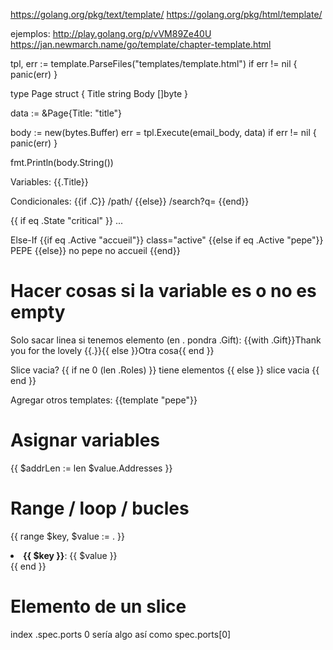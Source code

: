 https://golang.org/pkg/text/template/
https://golang.org/pkg/html/template/

ejemplos:
http://play.golang.org/p/vVM89Ze40U
https://jan.newmarch.name/go/template/chapter-template.html


  tpl, err := template.ParseFiles("templates/template.html")
  if err != nil {
    panic(err)
  }

  type Page struct {
    Title string
    Body  []byte
  }
  
  data := &Page{Title: "title"} 
  
  body := new(bytes.Buffer)
  err = tpl.Execute(email_body, data)
  if err != nil {
    panic(err)
  }
  
  fmt.Println(body.String())


Variables:
{{.Title}}

Condicionales:
{{if .C}}
  /path/
{{else}}
  /search?q=
{{end}}

{{ if eq .State "critical" }}
...

Else-If
{{if eq .Active "accueil"}}
class="active"
{{else if eq .Active "pepe"}}
PEPE
{{else}}
no pepe no accueil
{{end}}


# Hacer cosas si la variable es o no es empty
Solo sacar linea si tenemos elemento (en . pondra .Gift):
{{with .Gift}}Thank you for the lovely {{.}}{{ else }}Otra cosa{{ end }}


Slice vacia?
{{ if ne 0 (len .Roles) }}
tiene elementos
{{ else }}
slice vacia
{{ end }}

Agregar otros templates:
{{template "pepe"}}



# Asignar variables
{{ $addrLen := len $value.Addresses }}



# Range / loop / bucles
{{ range $key, $value := . }}
 <li><strong>{{ $key }}</strong>: {{ $value }}</li>
{{ end }}


# Elemento de un slice
index .spec.ports 0
sería algo así como spec.ports[0]
